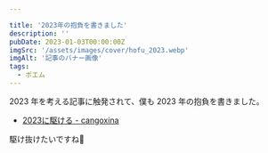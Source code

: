 ```yaml
---

title: '2023年の抱負を書きました'
description: ''
pubDate: 2023-01-03T00:00:00Z
imgSrc: '/assets/images/cover/hofu_2023.webp'
imgAlt: '記事のバナー画像'
tags: 
  - ポエム
---
```


2023 年を考える記事に触発されて、僕も 2023 年の抱負を書きました。

- [2023に駆ける - cangoxina](https://korosuke613.hatenablog.com/entry/2023/01/03/hofu-2023)

駆け抜けたいですね🏃
